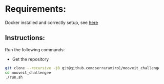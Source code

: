 # Requirements:

Docker installed and correctly setup, see [here](https://docs.docker.com/engine/install/ubuntu/)


## Instructions:


Run the following commands:

- Get the repository
```sh
git clone --recursive -j8 git@github.com:serraramiro1/mooveit_challengee.git
cd mooveit_challengee
./run.sh
```